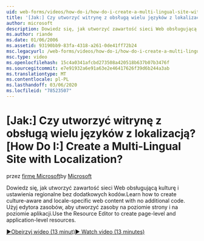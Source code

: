 ```yaml
---
uid: web-forms/videos/how-do-i/how-do-i-create-a-multi-lingual-site-with-localization
title: '[Jak:] Czy utworzyć witrynę z obsługą wielu języków z lokalizacją? | Microsoft Docs'
author: microsoft
description: Dowiedz się, jak utworzyć zawartość sieci Web obsługującą kulturę i ustawienia regionalne bez dodatkowych kodów. Użyj edytora zasobów, aby utworzyć poziom strony i poziomu aplikacji...
ms.author: riande
ms.date: 01/06/2006
ms.assetid: 93190bb9-83fa-4318-a261-0de41ff72b24
msc.legacyurl: /web-forms/videos/how-do-i/how-do-i-create-a-multi-lingual-site-with-localization
msc.type: video
ms.openlocfilehash: 15c4a0341afcbd273508a420518b637b07b3476f
ms.sourcegitcommit: e7e91932a6e91a63e2e46417626f39d6b244a3ab
ms.translationtype: MT
ms.contentlocale: pl-PL
ms.lasthandoff: 03/06/2020
ms.locfileid: "78523507"
---
```

# <a name="how-do-i-create-a-multi-lingual-site-with-localization"></a><span data-ttu-id="18f52-105">[Jak:] Czy utworzyć witrynę z obsługą wielu języków z lokalizacją?</span><span class="sxs-lookup"><span data-stu-id="18f52-105">[How Do I:] Create a Multi-Lingual Site with Localization?</span></span>

<span data-ttu-id="18f52-106">przez [firmę Microsoft](https://github.com/microsoft)</span><span class="sxs-lookup"><span data-stu-id="18f52-106">by [Microsoft](https://github.com/microsoft)</span></span>

<span data-ttu-id="18f52-107">Dowiedz się, jak utworzyć zawartość sieci Web obsługującą kulturę i ustawienia regionalne bez dodatkowych kodów.</span><span class="sxs-lookup"><span data-stu-id="18f52-107">Learn how to create culture-aware and locale-specific web content with no additional code.</span></span> <span data-ttu-id="18f52-108">Użyj edytora zasobów, aby utworzyć zasoby na poziomie strony i na poziomie aplikacji.</span><span class="sxs-lookup"><span data-stu-id="18f52-108">Use the Resource Editor to create page-level and application-level resources.</span></span>

[<span data-ttu-id="18f52-109">&#9654;Obejrzyj wideo (13 minut)</span><span class="sxs-lookup"><span data-stu-id="18f52-109">&#9654; Watch video (13 minutes)</span></span>](https://channel9.msdn.com/Blogs/ASP-NET-Site-Videos/how-do-i-create-a-multi-lingual-site-with-localization)
